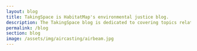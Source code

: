 ```yaml
---
layout: blog
title: TakingSpace is HabitatMap's environmental justice blog.
description: The TakingSpace blog is dedicated to covering topics related to environmental health justice including Education, Health, Open Source, Sensors & Instruments.
permalink: /blog
section: blog
image: /assets/img/aircasting/airbeam.jpg
---
```

